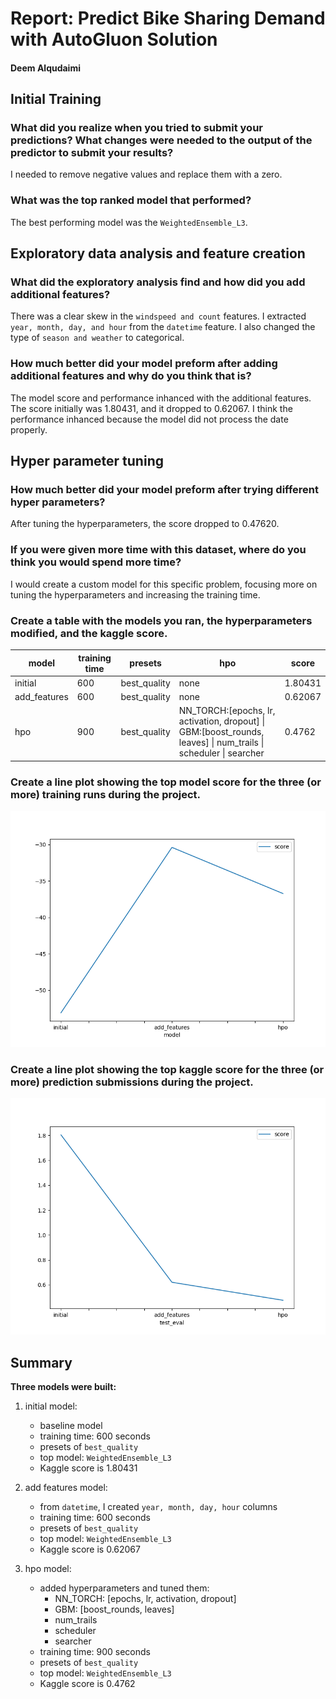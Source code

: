 # Report: Predict Bike Sharing Demand with AutoGluon Solution

#### Deem Alqudaimi

  

## Initial Training

### What did you realize when you tried to submit your predictions? What changes were needed to the output of the predictor to submit your results?

I needed to remove negative values and replace them with a zero.

  

### What was the top ranked model that performed?

The best performing model was the `WeightedEnsemble_L3`.

  

## Exploratory data analysis and feature creation

### What did the exploratory analysis find and how did you add additional features?

There was a clear skew in the `windspeed and count` features. 
I extracted `year, month, day, and hour` from the `datetime` feature. I also changed the type of `season and weather` to categorical.

  

### How much better did your model preform after adding additional features and why do you think that is?

The model score and performance inhanced with the additional features. The score initially was 1.80431, and it dropped to 0.62067. I think the performance inhanced because the model did not process the date properly.

  

## Hyper parameter tuning

### How much better did your model preform after trying different hyper parameters?

After tuning the hyperparameters, the score dropped to 0.47620.

  

### If you were given more time with this dataset, where do you think you would spend more time?

I would create a custom model for this specific problem, focusing more on tuning the hyperparameters and increasing the training time.

  

### Create a table with the models you ran, the hyperparameters modified, and the kaggle score.

|model|training time|presets|hpo|score|
|---|---|---|---|---|
|initial|600|best\_quality|none|1\.80431|
|add\_features|600|best\_quality|none|0\.62067|
|hpo|900|best\_quality|NN\_TORCH:\[epochs, lr, activation, dropout\] &#124; GBM:\[boost\_rounds, leaves\] &#124; num\_trails &#124; scheduler &#124; searcher|0\.4762|

  

### Create a line plot showing the top model score for the three (or more) training runs during the project.

  

![model_train_score.png](img/model_train_score.png)

  

### Create a line plot showing the top kaggle score for the three (or more) prediction submissions during the project.

  

![model_test_score.png](img/model_test_score.png)

  

## Summary
**Three models were built:**
1. initial model:
	- baseline model
	- training time: 600 seconds
	- presets of `best_quality`
	- top model: `WeightedEnsemble_L3`
	- Kaggle score is 1.80431

2. add features model:
	- from `datetime`, I created `year, month, day, hour` columns
	- training time: 600 seconds
	- presets of `best_quality`
	- top model: `WeightedEnsemble_L3`
	- Kaggle score is 0.62067

3. hpo model:
	- added hyperparameters and tuned them:
		- NN_TORCH: [epochs, lr, activation, dropout]
		- GBM: [boost_rounds, leaves]
		- num_trails
		- scheduler
		- searcher
	- training time: 900 seconds
	- presets of `best_quality`
	- top model: `WeightedEnsemble_L3`
	- Kaggle score is 0.4762